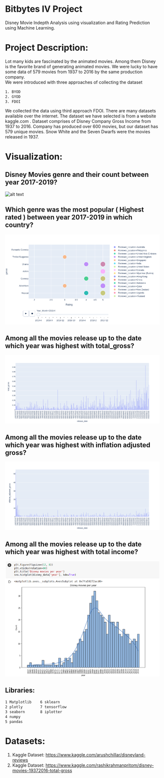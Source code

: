 # Bitbytes IV Project

Disney Movie Indepth Analysis using visualization and Rating Prediction using Machine Learning.

# Project Description:

Lot many kids are fascinated by the animated movies. Among them Disney is the favorite brand of generating animated movies. We were lucky to have some data of 579 movies from 1937 to 2016 by the same production company.  
We were introduced with three approaches of collecting the dataset

    1. BYOD
    2. GYOD
    3. FDOI
    
We collected the data using third approach FDOI. There are many datasets available over the internet. The dataset we have selected is from a website kaggle.com . 
Dataset comprises of Disney Company Gross Income from 1937 to 2016.
Company has produced over 600 movies, but our dataset has 579 unique movies. Snow White and the Seven Dwarfs were the movies released in 1937.

# Visualization:


## Disney Movies genre and their count between year 2017-2019?

<a href="movieGenreCount.png" class="image fit" type="application/png"></a>
![alt text](https://github.com/hasnaintaqikazmi1214/Bitbytes_IVProject/blob/main/Visualizations/movieGenreCount.png)

## Which genre was the most popular ( Highest rated ) between year 2017-2019 in which country?

<a href="HighestTrend.png" class="image fit" type="application/png"></a>
![alt text](https://github.com/hasnaintaqikazmi1214/Bitbytes_IVProject/blob/main/Visualizations/HighestTrend.png)

## Among all the movies release up to the date which year was highest with total_gross?

<a href="TotalGross_Time.png" class="image fit" type="application/png"></a>
![alt text](https://github.com/hasnaintaqikazmi1214/Bitbytes_IVProject/blob/main/Visualizations/TotalGross_Time.png)


## Among all the movies release up to the date which year was highest with inflation adjusted gross?

<a href="InflateAdjusted_Time.png" class="image fit" type="application/png"></a>
![alt text](https://github.com/hasnaintaqikazmi1214/Bitbytes_IVProject/blob/main/Visualizations/InflateAdjusted_Time.png)



## Among all the movies release up to the date which year was highest with total income?

<a href="movieReleaseYearly.png" class="image fit" type="application/png"></a>
![alt text](https://github.com/hasnaintaqikazmi1214/Bitbytes_IVProject/blob/main/Visualizations/movieReleaseYearly.png)



## Libraries:

    1 Matplotlib    6 sklearn
    2 plotly        7 tensorflow
    3 seaborn       8 iplotter
    4 numpy
    5 pandas

# Datasets:

1) Kaggle Dataset: https://www.kaggle.com/arushchillar/disneyland-reviews
2) Kaggle Dataset: https://www.kaggle.com/rashikrahmanpritom/disney-movies-19372016-total-gross
